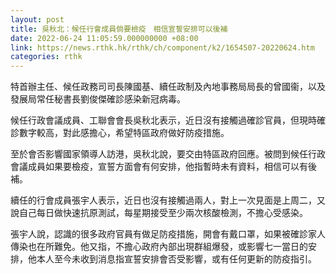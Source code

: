 ```yaml
---
layout: post
title: 吳秋北：候任行會成員倘要檢疫　相信宣誓安排可以後補
date: 2022-06-24 11:05:59.000000000 +08:00
link: https://news.rthk.hk/rthk/ch/component/k2/1654507-20220624.htm
categories: rthk
---
```


特首辦主任、候任政務司司長陳國基、續任政制及內地事務局局長的曾國衞，以及發展局常任秘書長劉俊傑確診感染新冠病毒。

候任行政會議成員、工聯會會長吳秋北表示，近日沒有接觸過確診官員，但現時確診數字較高，對此感擔心，希望特區政府做好防疫措施。

至於會否影響國家領導人訪港，吳秋北說，要交由特區政府回應。被問到候任行政會議成員如果要檢疫，宣誓方面會有何安排，他指暫時未有資料，相信可以有後補。

續任的行會成員張宇人表示，近日也沒有接觸過兩人，對上一次見面是上周二，又說自己每日做快速抗原測試，每星期接受至少兩次核酸檢測，不擔心受感染。

張宇人說，認識的很多政府官員有做足防疫措施，開會有戴口罩，如果被確診家人傳染也在所難免。他又指，不擔心政府內部出現群組爆發，或影響七一當日的安排，他本人至今未收到消息指宣誓安排會否受影響，或有任何更新的防疫指引。
